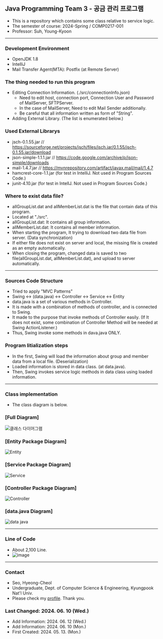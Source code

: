 ## Java Programming Team 3 - 공금 관리 프로그램
- This is a repository which contains some class relative to service logic.
- The semester of course: 2024-Spring / COMP0217-001
- Professor: Suh, Young-Kyoon

-----

### Development Environment
- OpenJDK 1.8
- IntelliJ
- Mail Transfer Agent(MTA): Postfix (at Remote Server)

### The thing needed to run this program
- Editing Connection Information. (./src/connectionInfo.json)
  - Need to edit host, connection port, Connection User and Password of MailServer, SFTPServer.
  - In the case of MailServer, Need to edit Mail Sender additionally.
  - Be careful that all information written as form of "String".
- Adding External Library. (The list is enumerated below.)

### Used External Librarys
- jsch-0.1.55.jar // https://sourceforge.net/projects/jsch/files/jsch.jar/0.1.55/jsch-0.1.55.jar/download
- json-simple-1.1.1.jar // https://code.google.com/archive/p/json-simple/downloads
- mail-1.4.7.jar // https://mvnrepository.com/artifact/javax.mail/mail/1.4.7
- hamcrest-core-1.1.jar (for test in IntelliJ. Not used in Program Sources Code.)
- junit-4.10.jar (for test in IntellJ. Not used in Program Sources Code.)

### Where to exist data file?
- allGroupList.dat and allMemberList.dat is the file that contain data of this program.
- Located at "./src".
- allGroupList.dat: It contains all group information.
- allMemberList.dat: It contains all member information.
- When starting the program, It trying to download two data file from server. (Data synchronization)
- If either file does not exist on server and local, the missing file is created as an empty automatically.
- When closing the program, changed data is saved to two file(allGroupList.dat, allMemberList.dat), and upload to server automatically.

-----

### Sources Code Structure
- Tried to apply "MVC Patterns"
- Swing <-> (data.java) <-> Controller <-> Service <-> Entity
- data.java is a set of various methods in Controller.
- It is made with a combination of methods of controller, and is connected to Swing.
- It made to the purpose that invoke methods of Controller easily.
  (If It does not exist, some combination of Controller Method will be needed at Swing ActionListener.)
- Thus, Swing invoke some methods in dava.java ONLY.

### Program Iitialization steps
- In the first, Swing will load the information about group and member data from a local file. (Deserialization)
- Loaded information is stored in data class. (at data.java).
- Then, Swing invokes service logic methods in data class using loaded information.

-----

### Class implementation
- The class diagram is below.
### [Full Diagram]
![클래스 다이어그램](https://github.com/Team3-COMP0217001/serviceLogic/assets/77498822/106992b6-257f-4956-9d95-644236d023cd)

### [Entity Package Diagram]
![Entity](https://github.com/Team3-COMP0217001/serviceLogic/assets/77498822/c4a33559-005e-44bc-8522-36bf94471374)

### [Service Package Diagram]
![Service](https://github.com/Team3-COMP0217001/serviceLogic/assets/77498822/e85d0d73-9e71-4508-b381-58b508f27487)

### [Controller Package Diagram]
![Controller](https://github.com/Team3-COMP0217001/serviceLogic/assets/77498822/82d96680-5b9c-4fbd-8e8c-f3a756c55b98)

### [data.java Diagram]
![data java](https://github.com/Team3-COMP0217001/serviceLogic/assets/77498822/600ed6bc-a3c8-4eb0-8dc6-6c4616b609f4)

---
### Line of Code
- About 2,100 Line.
- ![image](https://github.com/Team3-COMP0217001/serviceLogic/assets/77498822/9957c77b-6121-4408-a0ac-b280eefdaaa4)
---
### Contact
- Seo, Hyeong-Cheol
- Undergraduate, Dept. of Computer Science & Engineering, Kyungpook Nat'l Univ.
- Please check my [profile](https://github.com/wjdqh6544). Thank you.

### Last Changed: 2024. 06. 10 (Wed.)
- Add Information: 2024. 06. 12 (Wed.)
- Add Information: 2024. 06. 10 (Mon.)
- First Created: 2024. 05. 13. (Mon.)
